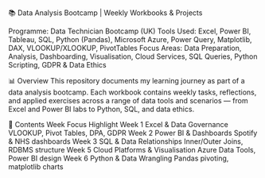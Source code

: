📚 Data Analysis Bootcamp | Weekly Workbooks & Projects

Programme: Data Technician Bootcamp (UK)
Tools Used: Excel, Power BI, Tableau, SQL, Python (Pandas), Microsoft Azure, Power Query, Matplotlib, DAX, VLOOKUP/XLOOKUP, PivotTables
Focus Areas: Data Preparation, Analysis, Dashboarding, Visualisation, Cloud Services, SQL Queries, Python Scripting, GDPR & Data Ethics

📊 Overview
This repository documents my learning journey as part of a data analysis bootcamp. Each workbook contains weekly tasks, reflections, and applied exercises across a range of data tools and scenarios — from Excel and Power BI labs to Python, SQL, and data ethics.

📂 Contents
Week	Focus	Highlight
Week 1	Excel & Data Governance	VLOOKUP, Pivot Tables, DPA, GDPR
Week 2	Power BI & Dashboards	Spotify & NHS dashboards
Week 3	SQL & Data Relationships	Inner/Outer Joins, RDBMS structure
Week 5	Cloud Platforms & Visualisation	Azure Data Tools, Power BI design
Week 6	Python & Data Wrangling	Pandas pivoting, matplotlib charts
